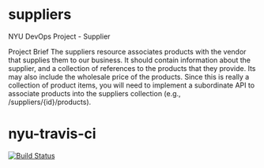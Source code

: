 # suppliers
NYU DevOps Project - Supplier

Project Brief
The suppliers resource associates products with the vendor that supplies them to our business.
It should contain information about the supplier, and a collection of references to the products
that they provide. Its may also include the wholesale price of the products. Since this is really a
collection of product items, you will need to implement a subordinate API to associate products
into the suppliers collection (e.g., /suppliers/{id}/products).

# nyu-travis-ci
[![Build Status](https://travis-ci.com/devops-suppliers/suppliers.svg?branch=master)](https://travis-ci.com/devops-suppliers/suppliers)